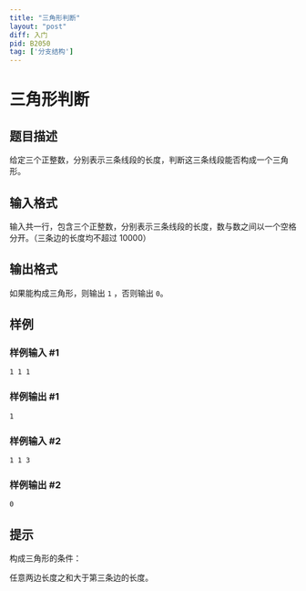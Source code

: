 ```yaml
---
title: "三角形判断"
layout: "post"
diff: 入门
pid: B2050
tag: ['分支结构']
---
```

# 三角形判断
## 题目描述

给定三个正整数，分别表示三条线段的长度，判断这三条线段能否构成一个三角形。
## 输入格式

输入共一行，包含三个正整数，分别表示三条线段的长度，数与数之间以一个空格分开。（三条边的长度均不超过 $10000$）
## 输出格式

如果能构成三角形，则输出 `1` ，否则输出 `0`。
## 样例

### 样例输入 #1
```
1 1 1
```
### 样例输出 #1
```
1
```
### 样例输入 #2
```
1 1 3
```
### 样例输出 #2
```
0
```
## 提示

构成三角形的条件：

任意两边长度之和大于第三条边的长度。
